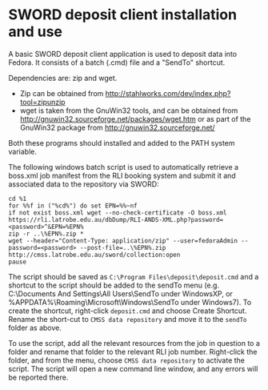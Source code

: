 # SWORD deposit client installation and use #

A basic SWORD deposit client application is used to deposit data into Fedora. It consists of a batch (.cmd) file and a "SendTo" shortcut.

Dependencies are: zip and wget.

  * Zip can be obtained from http://stahlworks.com/dev/index.php?tool=zipunzip
  * wget is taken from the GnuWin32 tools, and can be obtained from http://gnuwin32.sourceforge.net/packages/wget.htm or as part of the GnuWin32 package from http://gnuwin32.sourceforge.net/

Both these programs should installed and added to the PATH system variable.

The following windows batch script is used to automatically retrieve a boss.xml job manifest from the RLI booking system and submit it and associated data to the repository via SWORD:
```
cd %1
for %%f in ("%cd%") do set EPN=%%~nf
if not exist boss.xml wget --no-check-certificate -O boss.xml https://rli.latrobe.edu.au/dbDump/RLI-ANDS-XML.php?password=<password>^&EPN=%EPN%
zip -r ..\%EPN%.zip *
wget --header="Content-Type: application/zip" --user=fedoraAdmin --password=<password> --post-file=..\%EPN%.zip http://cmss.latrobe.edu.au/sword/collection:open
pause
```

The script should be saved as `C:\Program Files\deposit\deposit.cmd` and a shortcut to the script should be added to the sendTo menu (e.g. C:\Documents And Settings\All Users\SendTo under WindowsXP, or %APPDATA%\Roaming\Microsoft\Windows\SendTo under Windows7). To create the shortcut, right-click `deposit.cmd` and choose Create Shortcut. Rename the short-cut to `CMSS data repository` and move it to the `sendTo` folder as above.

To use the script, add all the relevant resources from the job in question to a folder and rename that folder to the relevant RLI job number. Right-click the folder, and from the menu, choose `CMSS data repository` to activate the script. The script will open a new command line window, and any errors will be reported there.